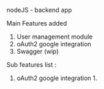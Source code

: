 nodeJS - backend app

Main Features added 
1. User management module
2. oAuth2 google integration
3. Swagger (wip)

Sub features list : 
1. oAuth2 google integration
   1. 